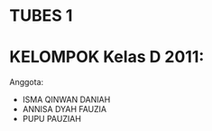 TUBES 1
====================================
KELOMPOK Kelas D 2011:
====================================
Anggota:
- ISMA QINWAN DANIAH 
- ANNISA DYAH FAUZIA 
- PUPU PAUZIAH
